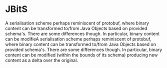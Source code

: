 # JBitS
A serialisation scheme perhaps reminiscent of protobuf, where binary content can be transformed to/from Java Objects based on provided schema's.  There are some differences though.  In particular, binary content can be modifieA serialisation scheme perhaps reminiscent of protobuf, where     binary content can be transformed to/from Java Objects based on     provided schema's.  There are some differences though.  In     particular, binary content can be modified (within the bounds of its schema) producing new content as a delta over the original.
